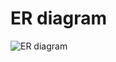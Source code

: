 # ER diagram
![ER diagram](https://user-images.githubusercontent.com/102875229/206565779-9c5efed9-5c14-43d7-b549-b625a329e0b6.jpg)
